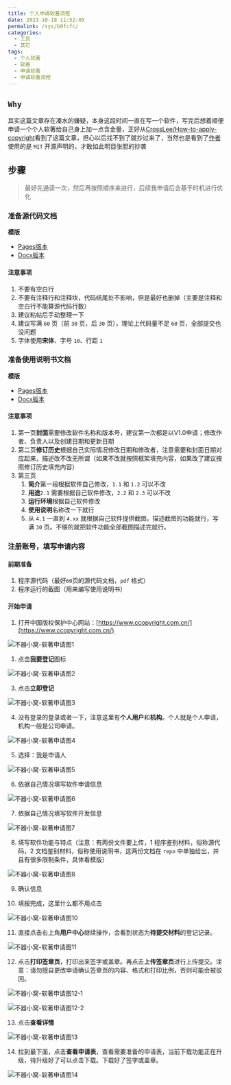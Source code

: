 ```yaml
---
title: 个人申请软著流程
date: 2023-10-18 11:52:05
permalink: /sys/b0fcfc/
categories:
  - 工具
  - 其它
tags:
  - 个人软著
  - 软著
  - 申请软著
  - 申请软著流程
---
```


## `Why`

其实这篇文章存在凑水的嫌疑，本身这段时间一直在写一个软件，写完后想着顺便申请一个个人软著给自己身上加一点含金量，正好从[CrossLee/How-to-apply-copyright](https://github.com/CrossLee/How-to-apply-copyright)看到了这篇文章，担心以后找不到了就抄过来了，当然也是看到了[作者](https://github.com/CrossLee)使用的是 `MIT` 开源声明的，才敢如此明目张胆的抄袭

<!-- more -->

<InArticleAdsense
    data-ad-client="ca-pub-1725717718088510"
    data-ad-slot="7426219401">
</InArticleAdsense>

## 步骤

> 最好先通读一次，然后再按照顺序来进行，后续我申请后会基于时机进行优化

### 准备源代码文档

**模版**

- [Pages版本](https://github.com/xingcxb/blog_img/blob/blog1/%E5%B7%A5%E5%85%B7/%E5%85%B6%E5%AE%83/XXX%E8%BD%AF%E4%BB%B6V1.0-%E6%BA%90%E4%BB%A3%E7%A0%81.pages)
- [Docx版本](https://github.com/xingcxb/blog_img/blob/blog1/%E5%B7%A5%E5%85%B7/%E5%85%B6%E5%AE%83/XXX%E8%BD%AF%E4%BB%B6V1.0-%E6%BA%90%E4%BB%A3%E7%A0%81.docx)

#### 注意事项

1. 不要有空白行
2. 不要有注释行和注释块，代码结尾处不影响，但是最好也删掉（主要是注释和空白行不能算源代码行数）
3. 建议粘帖后手动整理一下
4. 建议写满 `60` 页（前 `30` 页，后 `30` 页），理论上代码量不足 `60` 页，全部提交也没问题
5. 字体使用**宋体**、字号 `10`、行距 `1`

### 准备使用说明书文档

**模版**

- [Pages版本](https://github.com/xingcxb/blog_img/blob/blog1/%E5%B7%A5%E5%85%B7/%E5%85%B6%E5%AE%83/XXX%E8%BD%AF%E4%BB%B6-%E4%BD%BF%E7%94%A8%E8%AF%B4%E6%98%8E%E4%B9%A6.pages)
- [Docx版本](https://github.com/xingcxb/blog_img/blob/blog1/%E5%B7%A5%E5%85%B7/%E5%85%B6%E5%AE%83/XXX%E8%BD%AF%E4%BB%B6-%E4%BD%BF%E7%94%A8%E8%AF%B4%E6%98%8E%E4%B9%A6.docx)

#### 注意事项

1. 第一页**封面**需要修改软件名称和版本号，建议第一次都是以V1.0申请；修改作者、负责人以及创建日期和更新日期
2. 第二页**修订历史**根据自己实际情况修改日期和修改者，注意需要和封面日期对应起来，描述改不改无所谓（如果不改就按照框架填充内容，如果改了建议按照修订历史填充内容）
3. 第三页
   1. **简介**第一段根据软件自己修改，`1.1` 和 `1.2` 可以不改
   2. **用途**`2.1` 需要根据自己软件修改，`2.2` 和 `2.3` 可以不改
   3. **运行环境**根据自己软件修改
   4. **使用说明**名称改一下就行
   5. 从 `4.1` 一直到 `4.xx` 就根据自己软件提供截图，描述截图的功能就行，写满 `30` 页。不够的就把软件功能全部截图描述完就行。

### 注册账号，填写申请内容

#### 前期准备

1. 程序源代码（最好`60`页的源代码文档，`pdf` 格式） 
2. 程序运行的截图（用来编写使用说明书）

#### 开始申请

1. 打开中国版权保护中心网站：[https://www.ccopyright.com.cn/](https://www.ccopyright.com.cn/)

![不器小窝-软著申请图1](https://cdn.jsdelivr.net/gh/xingcxb/blog_img@blog1/%E5%B7%A5%E5%85%B7/%E5%85%B6%E5%AE%83/rv1.png)

1. 点击**我要登记**图标

![不器小窝-软著申请图2](https://cdn.jsdelivr.net/gh/xingcxb/blog_img@blog1/%E5%B7%A5%E5%85%B7/%E5%85%B6%E5%AE%83/rv2.png)

3. 点击**立即登记**

![不器小窝-软著申请图3](https://cdn.jsdelivr.net/gh/xingcxb/blog_img@blog1/%E5%B7%A5%E5%85%B7/%E5%85%B6%E5%AE%83/rv3.png)

4. 没有登录的登录或者一下，注意这里有**个人用户**和**机构**。个人就是个人申请，机构一般是公司申请。

![不器小窝-软著申请图4](https://cdn.jsdelivr.net/gh/xingcxb/blog_img@blog1/%E5%B7%A5%E5%85%B7/%E5%85%B6%E5%AE%83/rv4.png)

5. 选择：我是申请人

![不器小窝-软著申请图5](https://cdn.jsdelivr.net/gh/xingcxb/blog_img@blog1/%E5%B7%A5%E5%85%B7/%E5%85%B6%E5%AE%83/rv5.png)

6. 依据自己情况填写软件申请信息

![不器小窝-软著申请图6](https://cdn.jsdelivr.net/gh/xingcxb/blog_img@blog1/%E5%B7%A5%E5%85%B7/%E5%85%B6%E5%AE%83/rv6.png)

7. 依据自己情况填写软件开发信息

![不器小窝-软著申请图7](https://cdn.jsdelivr.net/gh/xingcxb/blog_img@blog1/%E5%B7%A5%E5%85%B7/%E5%85%B6%E5%AE%83/rv7.png)

8. 填写软件功能与特点（注意：有两份文件要上传，1 程序鉴别材料，俗称源代码，2 文档鉴别材料，俗称使用说明书，这两份文档在 `repo` 中单独给出，并且有很多限制条件，具体看模版）

![不器小窝-软著申请图8](https://cdn.jsdelivr.net/gh/xingcxb/blog_img@blog1/%E5%B7%A5%E5%85%B7/%E5%85%B6%E5%AE%83/rv8.png)

9. 确认信息

10. 填报完成，这里什么都不用点击

![不器小窝-软著申请图10](https://cdn.jsdelivr.net/gh/xingcxb/blog_img@blog1/%E5%B7%A5%E5%85%B7/%E5%85%B6%E5%AE%83/rv10.png)

11. 直接点击右上角**用户中心**继续操作，会看到状态为**待提交材料**的登记记录。

![不器小窝-软著申请图11](https://cdn.jsdelivr.net/gh/xingcxb/blog_img@blog1/%E5%B7%A5%E5%85%B7/%E5%85%B6%E5%AE%83/rv11.png)

12. 点击**打印签章页**，打印出来签字或盖章。再点击**上传签章页**进行上传提交。注意：请勿擅自更改申请确认签章页的内容、格式和打印比例，否则可能会被驳回。

![不器小窝-软著申请图12-1](https://cdn.jsdelivr.net/gh/xingcxb/blog_img@blog1/%E5%B7%A5%E5%85%B7/%E5%85%B6%E5%AE%83/rv12-1.png)

![不器小窝-软著申请图12-2](https://cdn.jsdelivr.net/gh/xingcxb/blog_img@blog1/%E5%B7%A5%E5%85%B7/%E5%85%B6%E5%AE%83/rv12-2.png)

13. 点击**查看详情**

![不器小窝-软著申请图13](https://cdn.jsdelivr.net/gh/xingcxb/blog_img@blog1/%E5%B7%A5%E5%85%B7/%E5%85%B6%E5%AE%83/rv13.png)

14. 拉到最下面，点击**查看申请表**，查看需要准备的申请表，当前下载功能正在升级，待升级好了可以点击下载。下载好了签字或盖章。

![不器小窝-软著申请图14](https://cdn.jsdelivr.net/gh/xingcxb/blog_img@blog1/%E5%B7%A5%E5%85%B7/%E5%85%B6%E5%AE%83/rv14.png)